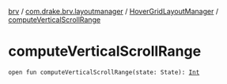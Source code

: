 [brv](../../index.md) / [com.drake.brv.layoutmanager](../index.md) / [HoverGridLayoutManager](index.md) / [computeVerticalScrollRange](./compute-vertical-scroll-range.md)

# computeVerticalScrollRange

`open fun computeVerticalScrollRange(state: State): `[`Int`](https://kotlinlang.org/api/latest/jvm/stdlib/kotlin/-int/index.html)